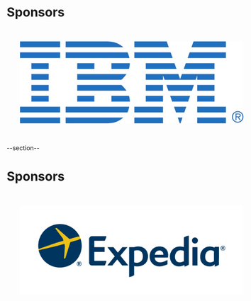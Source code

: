 
# Sponsors
<img src="images/ibm_logo.jpg" style="border:none; box-shadow:none; margin: 30px; background:white"/>

--section--
# Sponsors
<img src="images/expedia_logo.jpg" style="border:none; box-shadow:none; margin: 30px; background:white"/>
